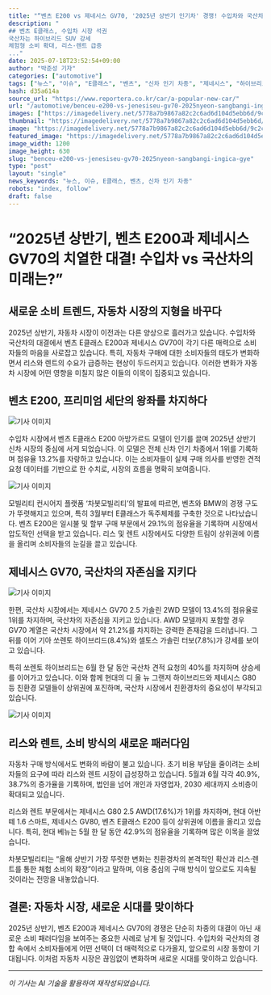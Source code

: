 ```yaml
---
title: "“벤츠 E200 vs 제네시스 GV70, '2025년 상반기 인기차' 경쟁! 수입차와 국산차의 승자는?”"
description: "
## 벤츠 E클래스, 수입차 시장 석권
국산차는 하이브리드 SUV 강세
체험형 소비 확대, 리스·렌트 급증
..."
date: 2025-07-18T23:52:54+09:00
author: "박준성 기자"
categories: ["automotive"]
tags: ["뉴스", "이슈", "E클래스", "벤츠", "신차 인기 차종", "제네시스", "하이브리드 SUV", "모빌리티 트렌드"]
hash: d35a614a
source_url: "https://www.reportera.co.kr/car/a-popular-new-car/"
url: "/automotive/benceu-e200-vs-jenesiseu-gv70-2025nyeon-sangbangi-ingica-gye/"
images: ["https://imagedelivery.net/5778a7b9867a82c2c6ad6d104d5ebb6d/9c2c477f-7233-465b-a0cf-c3f3beff1000/public"]
thumbnail: "https://imagedelivery.net/5778a7b9867a82c2c6ad6d104d5ebb6d/9c2c477f-7233-465b-a0cf-c3f3beff1000/public"
image: "https://imagedelivery.net/5778a7b9867a82c2c6ad6d104d5ebb6d/9c2c477f-7233-465b-a0cf-c3f3beff1000/public"
featured_image: "https://imagedelivery.net/5778a7b9867a82c2c6ad6d104d5ebb6d/9c2c477f-7233-465b-a0cf-c3f3beff1000/public"
image_width: 1200
image_height: 630
slug: "benceu-e200-vs-jenesiseu-gv70-2025nyeon-sangbangi-ingica-gye"
type: "post"
layout: "single"
news_keywords: "뉴스, 이슈, E클래스, 벤츠, 신차 인기 차종"
robots: "index, follow"
draft: false
---
```


# “2025년 상반기, 벤츠 E200과 제네시스 GV70의 치열한 대결! 수입차 vs 국산차의 미래는?”

## 새로운 소비 트렌드, 자동차 시장의 지형을 바꾸다

2025년 상반기, 자동차 시장이 이전과는 다른 양상으로 흘러가고 있습니다. 수입차와 국산차의 대결에서 벤츠 E클래스 E200과 제네시스 GV70이 각기 다른 매력으로 소비자들의 마음을 사로잡고 있습니다. 특히, 자동차 구매에 대한 소비자들의 태도가 변화하면서 리스와 렌트의 수요가 급증하는 현상이 두드러지고 있습니다. 이러한 변화가 자동차 시장에 어떤 영향을 미칠지 많은 이들의 이목이 집중되고 있습니다.

## 벤츠 E200, 프리미엄 세단의 왕좌를 차지하다


![기사 이미지](https://imagedelivery.net/5778a7b9867a82c2c6ad6d104d5ebb6d/90af2e75-d42f-48c8-83f6-7ed39c35fe00/public)


수입차 시장에서 벤츠 E클래스 E200 아방가르드 모델이 인기를 끌며 2025년 상반기 신차 시장의 중심에 서게 되었습니다. 이 모델은 전체 신차 인기 차종에서 1위를 기록하며 점유율 13.2%를 자랑하고 있습니다. 이는 소비자들이 실제 구매 의사를 반영한 견적 요청 데이터를 기반으로 한 수치로, 시장의 흐름을 명확히 보여줍니다.


![기사 이미지](https://imagedelivery.net/5778a7b9867a82c2c6ad6d104d5ebb6d/fb1a8443-41b3-4cba-01c5-9a34cd90d900/public)


모빌리티 컨시어지 플랫폼 ‘차봇모빌리티’의 발표에 따르면, 벤츠와 BMW의 경쟁 구도가 뚜렷해지고 있으며, 특히 3월부터 E클래스가 독주체제를 구축한 것으로 나타났습니다. 벤츠 E200은 일시불 및 할부 구매 부문에서 29.1%의 점유율을 기록하며 시장에서 압도적인 선택을 받고 있습니다. 리스 및 렌트 시장에서도 다양한 트림이 상위권에 이름을 올리며 소비자들의 눈길을 끌고 있습니다.

## 제네시스 GV70, 국산차의 자존심을 지키다


![기사 이미지](https://imagedelivery.net/5778a7b9867a82c2c6ad6d104d5ebb6d/9c2c477f-7233-465b-a0cf-c3f3beff1000/public)


한편, 국산차 시장에서는 제네시스 GV70 2.5 가솔린 2WD 모델이 13.4%의 점유율로 1위를 차지하며, 국산차의 자존심을 지키고 있습니다. AWD 모델까지 포함할 경우 GV70 계열은 국산차 시장에서 약 21.2%를 차지하는 강력한 존재감을 드러냅니다. 그 뒤를 이어 기아 쏘렌토 하이브리드(8.4%)와 셀토스 가솔린 터보(7.8%)가 강세를 보이고 있습니다.

특히 쏘렌토 하이브리드는 6월 한 달 동안 국산차 견적 요청의 40%를 차지하며 상승세를 이어가고 있습니다. 이와 함께 현대의 디 올 뉴 그랜저 하이브리드와 제네시스 G80 등 친환경 모델들이 상위권에 포진하며, 국산차 시장에서 친환경차의 중요성이 부각되고 있습니다.


![기사 이미지](https://imagedelivery.net/5778a7b9867a82c2c6ad6d104d5ebb6d/e9461f67-9182-4576-04e3-b85434a2d300/public)


## 리스와 렌트, 소비 방식의 새로운 패러다임

자동차 구매 방식에서도 변화의 바람이 불고 있습니다. 초기 비용 부담을 줄이려는 소비자들의 요구에 따라 리스와 렌트 시장이 급성장하고 있습니다. 5월과 6월 각각 40.9%, 38.7%의 증가율을 기록하며, 법인을 넘어 개인과 자영업자, 2030 세대까지 소비층이 확대되고 있습니다.

리스와 렌트 부문에서는 제네시스 G80 2.5 AWD(17.6%)가 1위를 차지하며, 현대 아반떼 1.6 스마트, 제네시스 GV80, 벤츠 E클래스 E200 등이 상위권에 이름을 올리고 있습니다. 특히, 현대 베뉴는 5월 한 달 동안 42.9%의 점유율을 기록하며 많은 이목을 끌었습니다.

차봇모빌리티는 “올해 상반기 가장 뚜렷한 변화는 친환경차의 본격적인 확산과 리스·렌트를 통한 체험 소비의 확장”이라고 말하며, 이용 중심의 구매 방식이 앞으로도 지속될 것이라는 전망을 내놓았습니다.

## 결론: 자동차 시장, 새로운 시대를 맞이하다

2025년 상반기, 벤츠 E200과 제네시스 GV70의 경쟁은 단순히 차종의 대결이 아닌 새로운 소비 패러다임을 보여주는 중요한 사례로 남게 될 것입니다. 수입차와 국산차의 경합 속에서 소비자들에게 어떤 선택이 더 매력적으로 다가올지, 앞으로의 시장 동향이 기대됩니다. 이처럼 자동차 시장은 끊임없이 변화하며 새로운 시대를 맞이하고 있습니다.

---
*이 기사는 AI 기술을 활용하여 재작성되었습니다.*
